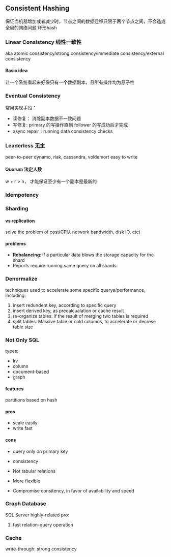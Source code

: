 
## Consistent Hashing
保证当机器增加或者减少时，节点之间的数据迁移只限于两个节点之间，不会造成全局的网络问题
环形hash


### Linear Consistency 线性一致性
aka atomic consistency/strong consistency/immediate consistency/external consistency
#### Basic idea
让一个系统看起来好像只有**一个**数据副本，且所有操作均为原子性


### Eventual Consistency

常用实现手段：
* 读修复： 消除副本数据不一致问题
* 写修复: primary 的写操作直到 follower 的写成功后才完成
* async repair：running data consistency checks


### Leaderless 无主
peer-to-peer
dynamo, riak, cassandra, voldemort
easy to write

#### Quorum 法定人数
w + r > n， 才能保证至少有一个副本是最新的


### Idempotency


### Sharding
#### vs replication
solve the problem of cost(CPU, network bandwidth, disk IO, etc)

#### problems
* **Rebalancing**:  if a particular data blows the storage capacity for the shard
* Reports require running same query on all shards


### Denormalize
techniques used to accelerate some specific querys/performance, including:
1. insert redundent key, according to specific query
2. insert derived key, as precalcualation or cache result
3. re-organize tables: if the result of merging two tables is required
4. split tables: Massive table or cold columns, to accelerate or decrese table size


### Not Only SQL
types:
* kv
* column
* document-based
* graph


#### features
partitions based on hash

#### pros
* scale easily 
* write fast



#### cons
* query only on primary key
* consistency



* Not tabular relations
* More flexible
* Compromise consitency, in favor of availability and speed

### Graph Database
SQL Server
highly-related
pro:
1. fast relation-query operation


### Cache
write-through: strong consistency
